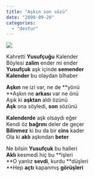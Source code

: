 ```yaml
---
title: "Aşkın son sözü"
date: "2009-09-20"
categories: 
  - "destur"
---
```


![](/uploads/image/yusufcuk-dragonfly04.jpg)

Kahretti **Yusufçuğu** Kalender  
Böylesi **zalim** ender mi ender  
**Yusufçuk** aşk içinde **semender**  
**Kalender** bu olaydan bîhaber

**Aşkın** ne izi var, ne de **yönü  
**Aşkın ne **arkası** var ne önü  
Aşık ki **aşktan** aldı özünü   
**Aşk** ona söyledi, **son** sözünü

**Kalenderde** aşk olsaydı eğer   
Kendi öz **bağrını** deler de geçer  
**Bilinmez** ki bu da bir **cins** kader  
Ola ki **aklı** aşkından **beter** 

Ne bilsin **Yusufçuk** bu halleri  
**Aklı** kesmedi hiç bu **işleri  
**O yanlız **sevdi**, kurdu **düşleri  
**Hep **açtı** kapanmış **görüşleri**
